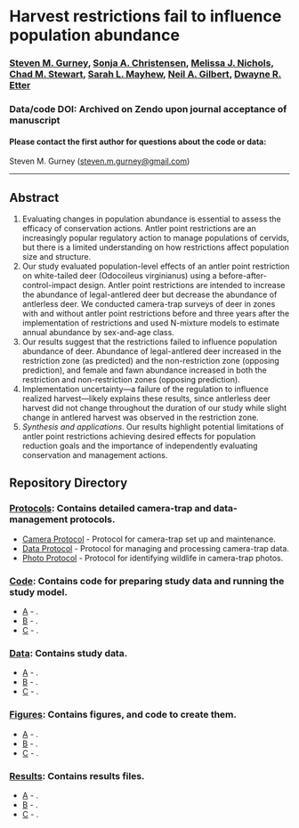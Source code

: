 # Harvest restrictions fail to influence population abundance

### [Steven M. Gurney](https://linktr.ee/gurneyst), [Sonja A. Christensen](http://www.christensen-lab.org/), [Melissa J. Nichols](), [Chad M. Stewart](), [Sarah L. Mayhew](), [Neil A. Gilbert](https://gilbertecology.com), [Dwayne R. Etter]()

### Data/code DOI: Archived on Zendo upon journal acceptance of manuscript

#### Please contact the first author for questions about the code or data:
Steven M. Gurney (steven.m.gurney@gmail.com)
__________________________________________________________________________________________________________________________________________

## Abstract

1.	Evaluating changes in population abundance is essential to assess the efficacy of conservation actions. Antler point restrictions are an increasingly popular regulatory action to manage populations of cervids, but there is a limited understanding on how restrictions affect population size and structure.
2.	Our study evaluated population-level effects of an antler point restriction on white-tailed deer (Odocoileus virginianus) using a before-after-control-impact design. Antler point restrictions are intended to increase the abundance of legal-antlered deer but decrease the abundance of antlerless deer. We conducted camera-trap surveys of deer in zones with and without antler point restrictions before and three years after the implementation of restrictions and used N-mixture models to estimate annual abundance by sex-and-age class. 
3.	Our results suggest that the restrictions failed to influence population abundance of deer. Abundance of legal-antlered deer increased in the restriction zone (as predicted) and the non-restriction zone (opposing prediction), and female and fawn abundance increased in both the restriction and non-restriction zones (opposing prediction). 
4.	Implementation uncertainty—a failure of the regulation to influence realized harvest—likely explains these results, since antlerless deer harvest did not change throughout the duration of our study while slight change in antlered harvest was observed in the restriction zone.
5.	*Synthesis and applications*. Our results highlight potential limitations of antler point restrictions achieving desired effects for population reduction goals and the importance of independently evaluating conservation and management actions.

## Repository Directory

### [Protocols](./Protocols): Contains detailed camera-trap and data-management protocols.
*  [Camera Protocol](./Protocols/Protocol_Cameras.pdf) - Protocol for camera-trap set up and maintenance.
*  [Data Protocol](./Protocols/Protocol_Data.pdf) - Protocol for managing and processing camera-trap data.
*  [Photo Protocol](./Protocols/Protocol_Photos.pdf) - Protocol for identifying wildlife in camera-trap photos.

### [Code](./Code): Contains code for preparing study data and running the study model.
*  [A](./Code/) - .
*  [B](./Code/) - .
*  [C](./Code/) - .

### [Data](./Data): Contains study data.
*  [A](./Data/) - .
*  [B](./Data/) - .
*  [C](./Data/) - .

### [Figures](./Figures): Contains figures, and code to create them.
*  [A](./Figures/) - .
*  [B](./Figures/) - .
*  [C](./Figures/) - .

### [Results](./Results): Contains results files.
*  [A](./Results/) - .
*  [B](./Results/) - .
*  [C](./Results/) - .
  
